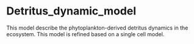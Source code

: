 # Detritus_dynamic_model
This model describe the phytoplankton-derived detritus dynamics in the ecosystem. This model is refined based on a single cell model.
